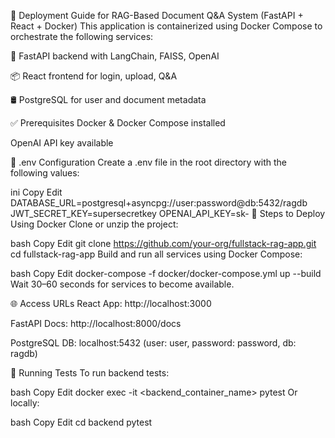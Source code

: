 🚀 Deployment Guide for RAG-Based Document Q&A System (FastAPI + React + Docker)
This application is containerized using Docker Compose to orchestrate the following services:

🧠 FastAPI backend with LangChain, FAISS, OpenAI

📦 React frontend for login, upload, Q&A

🛢 PostgreSQL for user and document metadata

✅ Prerequisites
Docker & Docker Compose installed

OpenAI API key available

📁 .env Configuration
Create a .env file in the root directory with the following values:

ini
Copy
Edit
DATABASE_URL=postgresql+asyncpg://user:password@db:5432/ragdb
JWT_SECRET_KEY=supersecretkey
OPENAI_API_KEY=sk-<your-openai-key>
🔧 Steps to Deploy Using Docker
Clone or unzip the project:

bash
Copy
Edit
git clone https://github.com/your-org/fullstack-rag-app.git
cd fullstack-rag-app
Build and run all services using Docker Compose:

bash
Copy
Edit
docker-compose -f docker/docker-compose.yml up --build
Wait 30–60 seconds for services to become available.

🌐 Access URLs
React App: http://localhost:3000

FastAPI Docs: http://localhost:8000/docs

PostgreSQL DB: localhost:5432 (user: user, password: password, db: ragdb)

🧪 Running Tests
To run backend tests:

bash
Copy
Edit
docker exec -it <backend_container_name> pytest
Or locally:

bash
Copy
Edit
cd backend
pytest